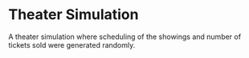 # Theater Simulation
 A theater simulation where scheduling of the showings and number of tickets sold were generated randomly.

